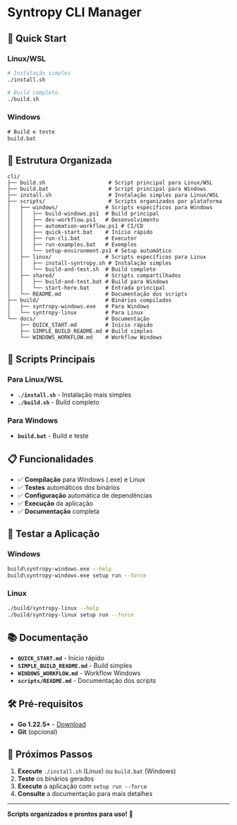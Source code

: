 # Syntropy CLI Manager

## 🚀 Quick Start

### Linux/WSL
```bash
# Instalação simples
./install.sh

# Build completo
./build.sh
```

### Windows
```cmd
# Build e teste
build.bat
```

## 📁 Estrutura Organizada

```
cli/
├── build.sh                    # Script principal para Linux/WSL
├── build.bat                   # Script principal para Windows
├── install.sh                  # Instalação simples para Linux/WSL
├── scripts/                    # Scripts organizados por plataforma
│   ├── windows/               # Scripts específicos para Windows
│   │   ├── build-windows.ps1  # Build principal
│   │   ├── dev-workflow.ps1   # Desenvolvimento
│   │   ├── automation-workflow.ps1 # CI/CD
│   │   ├── quick-start.bat    # Início rápido
│   │   ├── run-cli.bat        # Executor
│   │   ├── run-examples.bat   # Exemplos
│   │   └── setup-environment.ps1 # Setup automático
│   ├── linux/                 # Scripts específicos para Linux
│   │   ├── install-syntropy.sh # Instalação simples
│   │   └── build-and-test.sh  # Build completo
│   ├── shared/                # Scripts compartilhados
│   │   ├── build-and-test.bat # Build para Windows
│   │   └── start-here.bat     # Entrada principal
│   └── README.md              # Documentação dos scripts
├── build/                     # Binários compilados
│   ├── syntropy-windows.exe   # Para Windows
│   └── syntropy-linux         # Para Linux
└── docs/                      # Documentação
    ├── QUICK_START.md         # Início rápido
    ├── SIMPLE_BUILD_README.md # Build simples
    └── WINDOWS_WORKFLOW.md    # Workflow Windows
```

## 🎯 Scripts Principais

### Para Linux/WSL
- **`./install.sh`** - Instalação mais simples
- **`./build.sh`** - Build completo

### Para Windows
- **`build.bat`** - Build e teste

## 📋 Funcionalidades

- ✅ **Compilação** para Windows (.exe) e Linux
- ✅ **Testes** automáticos dos binários
- ✅ **Configuração** automática de dependências
- ✅ **Execução** da aplicação
- ✅ **Documentação** completa

## 🧪 Testar a Aplicação

### Windows
```cmd
build\syntropy-windows.exe --help
build\syntropy-windows.exe setup run --force
```

### Linux
```bash
./build/syntropy-linux --help
./build/syntropy-linux setup run --force
```

## 📚 Documentação

- **`QUICK_START.md`** - Início rápido
- **`SIMPLE_BUILD_README.md`** - Build simples
- **`WINDOWS_WORKFLOW.md`** - Workflow Windows
- **`scripts/README.md`** - Documentação dos scripts

## 🛠️ Pré-requisitos

- **Go 1.22.5+** - [Download](https://golang.org/dl/)
- **Git** (opcional)

## 🎉 Próximos Passos

1. **Execute** `./install.sh` (Linux) ou `build.bat` (Windows)
2. **Teste** os binários gerados
3. **Execute** a aplicação com `setup run --force`
4. **Consulte** a documentação para mais detalhes

---

**Scripts organizados e prontos para uso!** 🚀